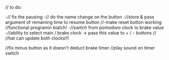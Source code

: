 
// to do:

-// fix the pausing 
-// do the name change on the  button
-//store & pass argument of remaining time to resume button
//-make reset button working
//functional programin biatch!
-//switch from pomodoro clock to brake value
-//ability to select main / brake clock -> pass this value to + / - buttons //
//hat can update both clocks!!!

//fix minus button as it doesn't deduct brake timer
//play sound on timer switch

